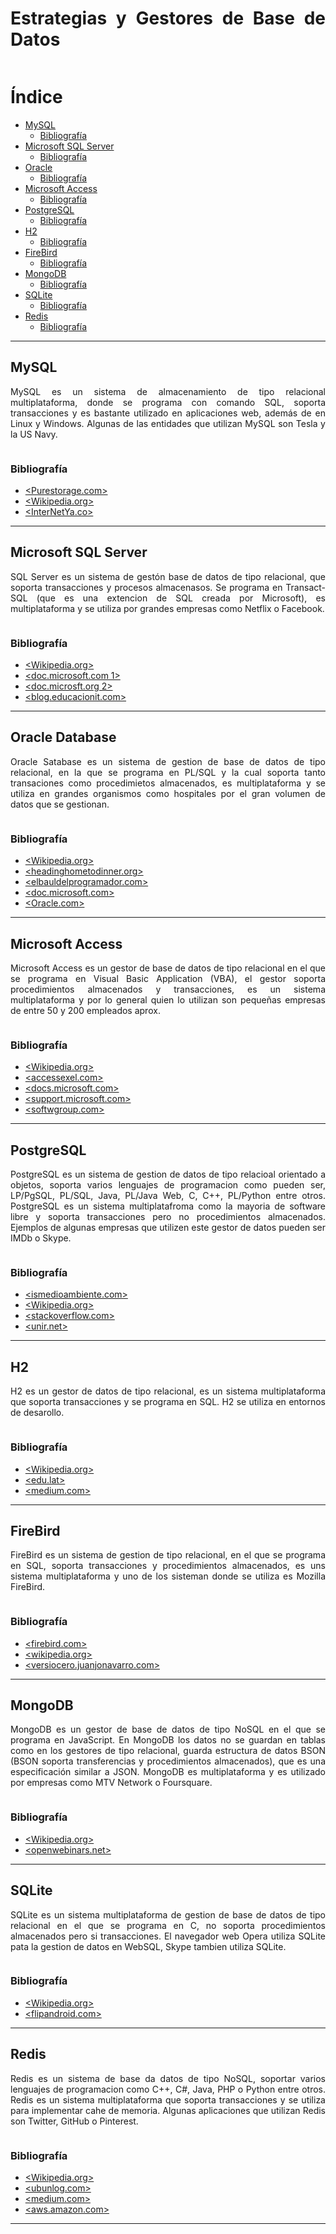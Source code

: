 <div align="justify"> 

# Estrategias y Gestores de Base de Datos

![<Imagen>](<https://th.bing.com/th/id/R.238f239050b82444e9002ab168efa4cc?rik=p1SYXV0v6BYUFA&pid=ImgRaw&r=0>)

# Índice
  
- [MySQL](#id1)
    - [Bibliografía](#id11)
- [Microsoft SQL Server](#id2)
    - [Bibliografía](#id12)
- [Oracle](#id3)
    - [Bibliografía](#id13)
- [Microsoft Access](#id4)
    - [Bibliografía](#id14)
- [PostgreSQL](#id5)
    - [Bibliografía](#id15)
- [H2](#id6)
  - [Bibliografía](#id16)
- [FireBird](#id7)
  - [Bibliografía](#id17)
- [MongoDB](#id8)
  - [Bibliografía](#id18)
- [SQLite](#id9)
  - [Bibliografía](#id19)
- [Redis](#id10)
  - [Bibliografía](#id20)
  
***

## MySQL<a name="id1"></a>
 
MySQL es un sistema de almacenamiento de tipo relacional multiplataforma, donde se programa con comando SQL, soporta transacciones y es bastante utilizado en aplicaciones web, además de en Linux y Windows. Algunas de las entidades que utilizan MySQL son Tesla y la US Navy.
  
![<Imagen>](<https://th.bing.com/th/id/R.c0e05400e0d2be0730d7d56a7a053604?rik=int2um3tKS937g&pid=ImgRaw&r=0&sres=1&sresct=1>)

 ### Bibliografía<a name="id11"></a>
 
- [<Purestorage.com>](https://www.purestorage.com/es/knowledge/what-is-mysql.html)
- [<Wikipedia.org>](https://es.wikipedia.org/wiki/MySQL#:~:text=MySQL%20es%20muy%20utilizado%20en%20aplicaciones%20web%2C%20como,que%20a%20menudo%20aparece%20en%20combinaci%C3%B3n%20con%20MySQL)
- [<InterNetYa.co>](https://www.internetya.co/servidores-de-bases-de-datos-mariadb-vs-mysql-comparacion-en-profundidad/)

***

## Microsoft SQL Server<a name="id2"></a>
  
SQL Server es un sistema de gestón base de datos de tipo relacional, que soporta transacciones y procesos almacenasos. Se programa en Transact-SQL (que es una extencion de SQL creada por Microsoft), es multiplataforma y se utiliza por grandes empresas como Netflix o Facebook.

![<Imagen>](<https://th.bing.com/th/id/R.b25bae44ff516c7dcc3eacdb14d2c499?rik=WHZv1aXyAdFq4A&pid=ImgRaw&r=0>)

### Bibliografía<a name="id12"></a>

- [<Wikipedia.org>](https://es.wikipedia.org/wiki/Microsoft_SQL_Server)
- [<doc.microsoft.com 1>](https://docs.microsoft.com/es-es/sql/relational-databases/performance-monitor/sql-server-transactions-object?view=sql-server-ver16)
- [<doc.microsft.org 2>](https://docs.microsoft.com/es-es/sql/relational-databases/system-stored-procedures/system-stored-procedures-transact-sql?view=sql-server-ver16)
- [<blog.educacionit.com>](https://blog.educacionit.com/2021/01/03/sql-server-conviertete-en-el-profesional-que-las-empresas-estan-buscando-2/)

***

## Oracle Database<a name="id3"></a>

Oracle Satabase es un sistema de gestion de base de datos de tipo relacional, en la que se programa en PL/SQL y la cual soporta tanto transaciones como procedimietos almacenados, es multiplataforma y se utiliza en grandes organismos como hospitales por el gran volumen de datos que se gestionan.

![<Imagen>](<https://th.bing.com/th/id/R.e71d1ba8858967443dd768baa259032f?rik=F8Gd7I6RD7ns9A&pid=ImgRaw&r=0>)

### Bibliografía<a name="id13"></a>

- [<Wikipedia.org>](https://es.wikipedia.org/wiki/Oracle_Database)
- [<headinghometodinner.org>](https://headinghometodinner.org/es/oracle-vs-sql-server-diferencias-clave/#:~:text=La%20base%20de%20datos%20Oracle%20es%20un%20sistema,los%20objetos%20de%20datos%20utilizando%20el%20lenguaje%20SQL)
- [<elbauldelprogramador.com>](https://elbauldelprogramador.com/introduccion-plsql-transacciones/#:~:text=Transacciones.%20Oracle%20es%20un%20sistema%20de%20base%20de,o%20deshaci%C3%A9ndose%20todo%20el%20conjunto%20de%20sentencias%20SQL)
- [<doc.microsoft.com>](https://docs.microsoft.com/es-es/biztalk/adapters-and-accelerators/adapter-oracle-database/poll-oracle-db-using-stored-procedures-functions-or-packaged-procedures)
- [<Oracle.com>](https://www.oracle.com/mx/database/technologies/appdev/plsql.html)

***

## Microsoft Access<a name="id4"></a>

Microsoft Access es un gestor de base de datos de tipo relacional en el que se programa en Visual Basic Application (VBA), el gestor soporta procedimientos almacenados y transacciones, es un sistema multiplataforma y por lo general quien lo utilizan son pequeñas empresas de entre 50 y 200 empleados aprox.  

![<Imagen>](https://i0.wp.com/www.aipbarcelona.com/wp-content/uploads/2018/03/Acces-e1510847064156.png)

### Bibliografía<a name="id14"></a>

- [<Wikipedia.org>](https://es.wikipedia.org/wiki/Microsoft_Access)
- [<accessexel.com>](http://www.accessyexcel.com/concepto-de-bases-de-datos-relacionales/#:~:text=Microsoft%20Access%20es%20un%20sistema%20de%20bases%20de,datos%20de%20otra%20%28por%20ejempo%20la%20tabla%20VentasVendedores%29)
- [<docs.microsoft.com>](https://docs.microsoft.com/es-es/office/vba/access/concepts/data-access-objects/use-transactions-in-a-dao-recordset)
- [<support.microsoft.com>](https://support.microsoft.com/es-es/office/instrucci%C3%B3n-create-procedure-91c700d1-8076-4040-896a-a0b7cf9d9888)
- [<softwgroup.com>](https://softwgroup.com.mx/access)
  
***
  
## PostgreSQL<a name="id5"></a>

PostgreSQL es un sistema de gestion de datos de tipo relacioal orientado a objetos, soporta varios lenguajes de programacion como pueden ser, LP/PgSQL, PL/SQL, Java, PL/Java Web, C, C++, PL/Python entre otros. PostgreSQL es un sistema multiplatafroma como la mayoria de software libre y soporta transacciones pero no procedimientos almacenados. Ejemplos de algunas empresas que utilizen este gestor de datos pueden ser IMDb o Skype.

![<Imagen>](https://th.bing.com/th/id/R.cdb461c7c087c71b732a5f431d343203?rik=MDqwEFHPK1piAg&pid=ImgRaw&r=0)

### Bibliografía<a name="id15"></a>

- [<ismedioambiente.com>](https://www.ismedioambiente.com/beneficios-de-utilizar-postgresql-para-gestionar-tus-datos/)
- [<Wikipedia.org>](https://es.wikipedia.org/wiki/PostgreSQL#Productos_alrededor_de_PostgreSQL )
- [<stackoverflow.com>](https://es.stackoverflow.com/questions/157380/qu%c3%a9-puedo-usar-para-simular-un-procedimiento-almacenado-en-postgresql#:~:text=Postgresql%20no%20soporta%20procedimientos%20%28procedures%29%2C%20lo%20que%20s%C3%AD,creando%20una%20funci%C3%B3n%20que%20no%20necesite%20retornar%20valores)
- [<unir.net>](https://www.unir.net/ingenieria/revista/postgre-sql/)

***

## H2<a name="id6"></a>

H2 es un gestor de datos de tipo relacional, es un sistema multiplataforma que soporta transacciones y se programa en SQL. H2 se utiliza en entornos de desarollo.

![<Imagen>](https://th.bing.com/th/id/R.67a78a1e20ee7dd7d378dd0e6049dc8a?rik=bL%2fL84%2brRdSQmw&riu=http%3a%2f%2fwww.techinjections.com%2fwp-content%2fuploads%2f2020%2f01%2fh2.jpg&ehk=N1LyZIdmqMYnxw8dBXockTmV6b18DacM%2bKI55wErywE%3d&risl=&pid=ImgRaw&r=0)

### Bibliografía<a name="id16"></a>

- [<Wikipedia.org>](https://es.wikipedia.org/wiki/H2_(DBMS)#:~:text=H2%20es%20un%20sistema%20administrador%20de%20bases%20de,Java%20o%20ejecutarse%20de%20modo%20cliente%20-%20servidor)
- [<edu.lat>](https://tutoriales.edu.lat/pub/h2-database/h2-database-introduction/base-de-datos-h2-introduccion#:~:text=H2%20es%20una%20base%20de%20datos%20y%20tablas,en%202%20fases%2C%20bloqueo%20a%20nivel%20de%20tabla)
- [<medium.com>](https://medium.com/eduesqui/como-utilizar-la-base-de-datos-h2-en-spring-boot-db1241d1f7f3#:~:text=H2%20es%20un%20sistema%20de%20administrador%20de%20base,de%20H2%20es%20agilizar%20el%20proceso%20de%20desarrollo)

***

## FireBird<a name="id7"></a>

FireBird es un sistema de gestion de tipo relacional, en el que se programa en SQL, soporta transacciones y procedimientos almacenados, es uns sistema multiplataforma y uno de los sisteman donde se utiliza es Mozilla FireBird.

![<Imagen>](https://th.bing.com/th/id/R.15b2f7a3c03e95902cfb1a13021db17f?rik=BdFJ%2bsJ3ZLr2Lg&pid=ImgRaw&r=0)

### Bibliografía<a name="id17"></a>

- [<firebird.com>](https://www.firebird.com.mx/index.php?/noticias/tema/32/pascal)
- [<wikipedia.org>](https://es.wikipedia.org/wiki/Firebird)
- [<versiocero.juanjonavarro.com>](https://versioncero.juanjonavarro.com/noticia/108/comparativa-de-bases-de-datos-de-codigo-abierto#:~:text=Firebird%20soporta%20transacciones%20ACID%2C%20procedimientos%20almacenados%2C%20triggers%2C%20vistas%2C,de%20b%C3%BAsqueda%20full-text%20y%20una%20facilidad%20de%20replicaci%C3%B3n)

***

## MongoDB<a name="id8"></a>

MongoDB es un gestor de base de datos de tipo NoSQL en el que se programa en JavaScript. En MongoDB los datos no se guardan en tablas como en los gestores de tipo relacional, guarda estructura de datos BSON (BSON soporta transferencias y procedimientos almacenados), que es una especificación similar a JSON. MongoDB es multiplataforma y es utilizado por empresas como MTV Network o Foursquare. 

![<Image>](https://th.bing.com/th/id/R.0fde9b7391e87f54070b3592aedcc424?rik=wJG6amOuc2xQKw&pid=ImgRaw&r=0)

### Bibliografía<a name="id18"></a>

- [<Wikipedia.org>](https://es.wikipedia.org/wiki/MongoDB)
- [<openwebinars.net>](https://openwebinars.net/blog/lenguajes-y-frameworks-recomendados-para-usar-con-mongodb/)

***

## SQLite<a name="id9"></a>

SQLite es un sistema multiplataforma de gestion de base de datos de tipo relacional en el que se programa en C, no soporta procedimientos almacenados pero si transacciones. El navegador web Opera utiliza SQLite pata la gestion de datos en WebSQL, Skype tambien utiliza SQLite.

![<Image>](https://th.bing.com/th/id/R.7cf9dadeefdb9a07a51b2864b5520411?rik=8p6jFawfBlS0Nw&riu=http%3a%2f%2fmedia.charlesleifer.com%2fblog%2fphotos%2fsqlite-logo.png&ehk=8HiWDqKLdLV0J%2fBaTuJL42J7kyY%2bK3mx9wiiOQ9LkMo%3d&risl=&pid=ImgRaw&r=0)

### Bibliografía<a name="id19"></a>

- [<Wikipedia.org>](https://es.wikipedia.org/wiki/SQLite)
- [<flipandroid.com>](https://www.flipandroid.com/qu-diferencia-hay-entre-sqlite-y-sql.html#:~:text=Sqlite%20es%20un%20sistema%20de%20gesti%C3%B3n%20de%20base,Server%20y%20MySQL%20que%20est%C3%A1n%20basadas%20en%20servidor)

***

## Redis<a name="id10"></a>

Redis es un sistema de base da datos de tipo NoSQL, soportar varios lenguajes de programacion como C++, C#, Java, PHP o Python entre otros. Redis es un sistema multiplataforma que soporta transacciones y se utiliza para implementar cahe de memoria. Algunas aplicaciones que utilizan Redis son Twitter, GitHub o Pinterest.

![<Image>](https://th.bing.com/th/id/R.d1a0f873db20be735a03971393e50c48?rik=vH9famN%2bgZ2QSQ&riu=http%3a%2f%2fwww.devapp.it%2fwordpress%2fwp-content%2fuploads%2f2016%2f11%2fredis-logo-642x336.png&ehk=gtrNFLIzd6bnyOgRtWqj0E2Ekmd7BBu7G27FEMUGCOo%3d&risl=&pid=ImgRaw&r=0&sres=1&sresct=1)

### Bibliografía<a name="id20"></a>

- [<Wikipedia.org>](https://es.wikipedia.org/wiki/Redis)
- [<ubunlog.com>](https://ubunlog.com/rdm-una-herramienta-de-administracion-de-escritorio-redis/#:~:text=Para%20poder%20manejar%20este%20motor,que%20admite%20el%20t%C3%BAnel%20SSH)
- [<medium.com>](https://adrianalonsodev.medium.com/utilizando-redis-como-sistema-de-cache-en-symfony-437e449b8c0b#:~:text=Para%20que%20puedas%20entender%20el,%2C%20Snapchat%2C%20StackOverflow%20o%20Trello)
- [<aws.amazon.com>](https://aws.amazon.com/es/redis/#:~:text=Redis%20es%20una%20excelente%20opci%C3%B3n,de%20datos%20relacional%20o%20NoSQL)

***
</div>
